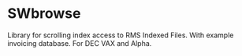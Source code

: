# SWbrowse
Library for scrolling index access to RMS Indexed Files. With example invoicing database.
For DEC VAX and Alpha.
